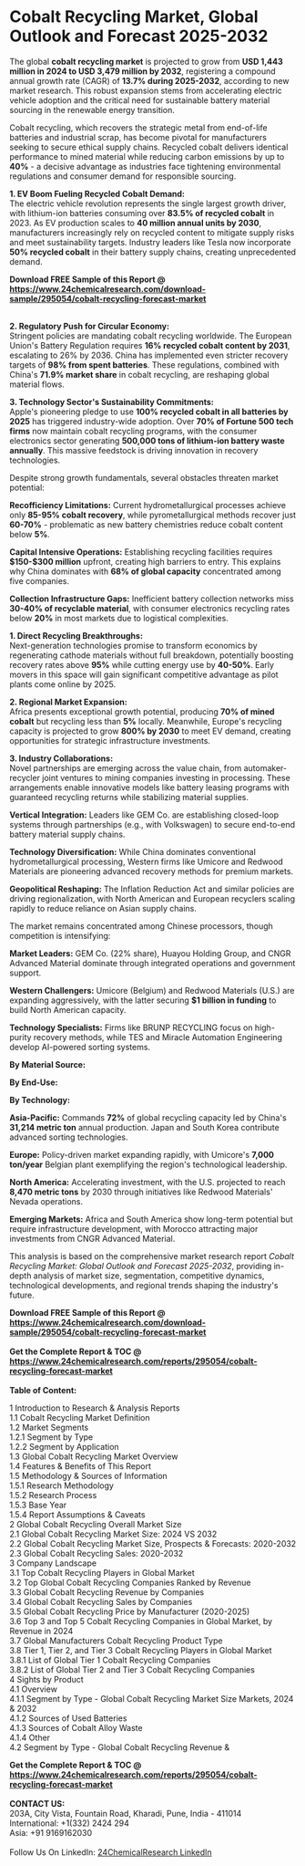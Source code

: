 <h1>Cobalt Recycling Market, Global Outlook and Forecast 2025-2032</h1><p>The global <strong>cobalt recycling market</strong> is projected to grow from <strong>USD 1,443 million in 2024 to USD 3,479 million by 2032</strong>, registering a compound annual growth rate (CAGR) of <strong>13.7% during 2025-2032</strong>, according to new market research. This robust expansion stems from accelerating electric vehicle adoption and the critical need for sustainable battery material sourcing in the renewable energy transition.</p><p>Cobalt recycling, which recovers the strategic metal from end-of-life batteries and industrial scrap, has become pivotal for manufacturers seeking to secure ethical supply chains. Recycled cobalt delivers identical performance to mined material while reducing carbon emissions by up to <strong>40%</strong> - a decisive advantage as industries face tightening environmental regulations and consumer demand for responsible sourcing.</p><p><strong>1. EV Boom Fueling Recycled Cobalt Demand:</strong><br>
The electric vehicle revolution represents the single largest growth driver, with lithium-ion batteries consuming over <strong>83.5% of recycled cobalt</strong> in 2023. As EV production scales to <strong>40 million annual units by 2030</strong>, manufacturers increasingly rely on recycled content to mitigate supply risks and meet sustainability targets. Industry leaders like Tesla now incorporate <strong>50% recycled cobalt</strong> in their battery supply chains, creating unprecedented demand.</p><div><b>Download FREE Sample of this Report @ 
            <a href="https://www.24chemicalresearch.com/download-sample/295054/cobalt-recycling-forecast-market">
            https://www.24chemicalresearch.com/download-sample/295054/cobalt-recycling-forecast-market</a></b></div><br><p><strong>2. Regulatory Push for Circular Economy:</strong><br>
Stringent policies are mandating cobalt recycling worldwide. The European Union's Battery Regulation requires <strong>16% recycled cobalt content by 2031</strong>, escalating to 26% by 2036. China has implemented even stricter recovery targets of <strong>98% from spent batteries</strong>. These regulations, combined with China's <strong>71.9% market share</strong> in cobalt recycling, are reshaping global material flows.</p><p><strong>3. Technology Sector's Sustainability Commitments:</strong><br>
Apple's pioneering pledge to use <strong>100% recycled cobalt in all batteries by 2025</strong> has triggered industry-wide adoption. Over <strong>70% of Fortune 500 tech firms</strong> now maintain cobalt recycling programs, with the consumer electronics sector generating <strong>500,000 tons of lithium-ion battery waste annually</strong>. This massive feedstock is driving innovation in recovery technologies.</p><p>Despite strong growth fundamentals, several obstacles threaten market potential:</p><p><strong>Recofficiency Limitations:</strong> Current hydrometallurgical processes achieve only <strong>85-95% cobalt recovery</strong>, while pyrometallurgical methods recover just <strong>60-70%</strong> - problematic as new battery chemistries reduce cobalt content below <strong>5%</strong>.</p><p><strong>Capital Intensive Operations:</strong> Establishing recycling facilities requires <strong>$150-$300 million</strong> upfront, creating high barriers to entry. This explains why China dominates with <strong>68% of global capacity</strong> concentrated among five companies.</p><p><strong>Collection Infrastructure Gaps:</strong> Inefficient battery collection networks miss <strong>30-40% of recyclable material</strong>, with consumer electronics recycling rates below <strong>20%</strong> in most markets due to logistical complexities.</p><p><strong>1. Direct Recycling Breakthroughs:</strong><br>
Next-generation technologies promise to transform economics by regenerating cathode materials without full breakdown, potentially boosting recovery rates above <strong>95%</strong> while cutting energy use by <strong>40-50%</strong>. Early movers in this space will gain significant competitive advantage as pilot plants come online by 2025.</p><p><strong>2. Regional Market Expansion:</strong><br>
Africa presents exceptional growth potential, producing <strong>70% of mined cobalt</strong> but recycling less than <strong>5%</strong> locally. Meanwhile, Europe's recycling capacity is projected to grow <strong>800% by 2030</strong> to meet EV demand, creating opportunities for strategic infrastructure investments.</p><p><strong>3. Industry Collaborations:</strong><br>
Novel partnerships are emerging across the value chain, from automaker-recycler joint ventures to mining companies investing in processing. These arrangements enable innovative models like battery leasing programs with guaranteed recycling returns while stabilizing material supplies.</p><p><strong>Vertical Integration:</strong> Leaders like GEM Co. are establishing closed-loop systems through partnerships (e.g., with Volkswagen) to secure end-to-end battery material supply chains.</p><p><strong>Technology Diversification:</strong> While China dominates conventional hydrometallurgical processing, Western firms like Umicore and Redwood Materials are pioneering advanced recovery methods for premium markets.</p><p><strong>Geopolitical Reshaping:</strong> The Inflation Reduction Act and similar policies are driving regionalization, with North American and European recyclers scaling rapidly to reduce reliance on Asian supply chains.</p><p>The market remains concentrated among Chinese processors, though competition is intensifying:</p><p><strong>Market Leaders:</strong> GEM Co. (22% share), Huayou Holding Group, and CNGR Advanced Material dominate through integrated operations and government support.</p><p><strong>Western Challengers:</strong> Umicore (Belgium) and Redwood Materials (U.S.) are expanding aggressively, with the latter securing <strong>$1 billion in funding</strong> to build North American capacity.</p><p><strong>Technology Specialists:</strong> Firms like BRUNP RECYCLING focus on high-purity recovery methods, while TES and Miracle Automation Engineering develop AI-powered sorting systems.</p><p><strong>By Material Source:</strong></p><p><strong>By End-Use:</strong></p><p><strong>By Technology:</strong></p><p><strong>Asia-Pacific:</strong> Commands <strong>72%</strong> of global recycling capacity led by China's <strong>31,214 metric ton</strong> annual production. Japan and South Korea contribute advanced sorting technologies.</p><p><strong>Europe:</strong> Policy-driven market expanding rapidly, with Umicore's <strong>7,000 ton/year</strong> Belgian plant exemplifying the region's technological leadership.</p><p><strong>North America:</strong> Accelerating investment, with the U.S. projected to reach <strong>8,470 metric tons</strong> by 2030 through initiatives like Redwood Materials' Nevada operations.</p><p><strong>Emerging Markets:</strong> Africa and South America show long-term potential but require infrastructure development, with Morocco attracting major investments from CNGR Advanced Material.</p><p>This analysis is based on the comprehensive market research report <em>Cobalt Recycling Market: Global Outlook and Forecast 2025-2032</em>, providing in-depth analysis of market size, segmentation, competitive dynamics, technological developments, and regional trends shaping the industry's future.</p><div><b>Download FREE Sample of this Report @ 
            <a href="https://www.24chemicalresearch.com/download-sample/295054/cobalt-recycling-forecast-market">
            https://www.24chemicalresearch.com/download-sample/295054/cobalt-recycling-forecast-market</a></b></div><br><div><b>Get the Complete Report & TOC @ 
            <a href="https://www.24chemicalresearch.com/reports/295054/cobalt-recycling-forecast-market">
            https://www.24chemicalresearch.com/reports/295054/cobalt-recycling-forecast-market</a></b></div><br>
            <b>Table of Content:</b><p>1 Introduction to Research & Analysis Reports<br />
 1.1 Cobalt Recycling Market Definition<br />
 1.2 Market Segments<br />
 1.2.1 Segment by Type<br />
 1.2.2 Segment by Application<br />
 1.3 Global Cobalt Recycling Market Overview<br />
 1.4 Features & Benefits of This Report<br />
 1.5 Methodology & Sources of Information<br />
 1.5.1 Research Methodology<br />
 1.5.2 Research Process<br />
 1.5.3 Base Year<br />
 1.5.4 Report Assumptions & Caveats<br />
2 Global Cobalt Recycling Overall Market Size<br />
 2.1 Global Cobalt Recycling Market Size: 2024 VS 2032<br />
 2.2 Global Cobalt Recycling Market Size, Prospects & Forecasts: 2020-2032<br />
 2.3 Global Cobalt Recycling Sales: 2020-2032<br />
3 Company Landscape<br />
 3.1 Top Cobalt Recycling Players in Global Market<br />
 3.2 Top Global Cobalt Recycling Companies Ranked by Revenue<br />
 3.3 Global Cobalt Recycling Revenue by Companies<br />
 3.4 Global Cobalt Recycling Sales by Companies<br />
 3.5 Global Cobalt Recycling Price by Manufacturer (2020-2025)<br />
 3.6 Top 3 and Top 5 Cobalt Recycling Companies in Global Market, by Revenue in 2024<br />
 3.7 Global Manufacturers Cobalt Recycling Product Type<br />
 3.8 Tier 1, Tier 2, and Tier 3 Cobalt Recycling Players in Global Market<br />
 3.8.1 List of Global Tier 1 Cobalt Recycling Companies<br />
 3.8.2 List of Global Tier 2 and Tier 3 Cobalt Recycling Companies<br />
4 Sights by Product<br />
 4.1 Overview<br />
 4.1.1 Segment by Type - Global Cobalt Recycling Market Size Markets, 2024 & 2032<br />
 4.1.2 Sources of Used Batteries<br />
 4.1.3 Sources of Cobalt Alloy Waste<br />
 4.1.4 Other<br />
 4.2 Segment by Type - Global Cobalt Recycling Revenue &</p><div><b>Get the Complete Report & TOC @ 
            <a href="https://www.24chemicalresearch.com/reports/295054/cobalt-recycling-forecast-market">
            https://www.24chemicalresearch.com/reports/295054/cobalt-recycling-forecast-market</a></b></div><br><b>CONTACT US:</b><br>
            203A, City Vista, Fountain Road, Kharadi, Pune, India - 411014<br>
            International: +1(332) 2424 294<br>
            Asia: +91 9169162030 <br><br>
            Follow Us On LinkedIn: <a href="https://www.linkedin.com/company/24chemicalresearch/">24ChemicalResearch LinkedIn</a>
